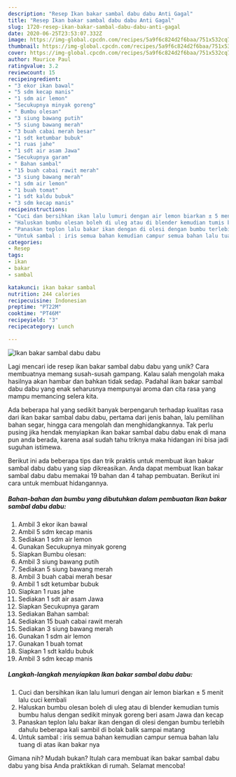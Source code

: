 ```yaml
---
description: "Resep Ikan bakar sambal dabu dabu Anti Gagal"
title: "Resep Ikan bakar sambal dabu dabu Anti Gagal"
slug: 1720-resep-ikan-bakar-sambal-dabu-dabu-anti-gagal
date: 2020-06-25T23:53:07.332Z
image: https://img-global.cpcdn.com/recipes/5a9f6c824d2f6baa/751x532cq70/ikan-bakar-sambal-dabu-dabu-foto-resep-utama.jpg
thumbnail: https://img-global.cpcdn.com/recipes/5a9f6c824d2f6baa/751x532cq70/ikan-bakar-sambal-dabu-dabu-foto-resep-utama.jpg
cover: https://img-global.cpcdn.com/recipes/5a9f6c824d2f6baa/751x532cq70/ikan-bakar-sambal-dabu-dabu-foto-resep-utama.jpg
author: Maurice Paul
ratingvalue: 3.2
reviewcount: 15
recipeingredient:
- "3 ekor ikan bawal"
- "5 sdm kecap manis"
- "1 sdm air lemon"
- "Secukupnya minyak goreng"
- " Bumbu olesan"
- "3 siung bawang putih"
- "5 siung bawang merah"
- "3 buah cabai merah besar"
- "1 sdt ketumbar bubuk"
- "1 ruas jahe"
- "1 sdt air asam Jawa"
- "Secukupnya garam"
- " Bahan sambal"
- "15 buah cabai rawit merah"
- "3 siung bawang merah"
- "1 sdm air lemon"
- "1 buah tomat"
- "1 sdt kaldu bubuk"
- "3 sdm kecap manis"
recipeinstructions:
- "Cuci dan bersihkan ikan lalu lumuri dengan air lemon biarkan ± 5 menit lalu cuci kembali"
- "Haluskan bumbu olesan boleh di uleg atau di blender kemudian tumis bumbu halus dengan sedikit minyak goreng beri asam Jawa dan kecap"
- "Panaskan teplon lalu bakar ikan dengan di olesi dengan bumbu terlebih dahulu beberapa kali sambil di bolak balik sampai matang"
- "Untuk sambal : iris semua bahan kemudian campur semua bahan lalu tuang di atas ikan bakar nya"
categories:
- Resep
tags:
- ikan
- bakar
- sambal

katakunci: ikan bakar sambal 
nutrition: 244 calories
recipecuisine: Indonesian
preptime: "PT22M"
cooktime: "PT46M"
recipeyield: "3"
recipecategory: Lunch

---
```



![Ikan bakar sambal dabu dabu](https://img-global.cpcdn.com/recipes/5a9f6c824d2f6baa/751x532cq70/ikan-bakar-sambal-dabu-dabu-foto-resep-utama.jpg)

Lagi mencari ide resep ikan bakar sambal dabu dabu yang unik? Cara membuatnya memang susah-susah gampang. Kalau salah mengolah maka hasilnya akan hambar dan bahkan tidak sedap. Padahal ikan bakar sambal dabu dabu yang enak seharusnya mempunyai aroma dan cita rasa yang mampu memancing selera kita.

Ada beberapa hal yang sedikit banyak berpengaruh terhadap kualitas rasa dari ikan bakar sambal dabu dabu, pertama dari jenis bahan, lalu pemilihan bahan segar, hingga cara mengolah dan menghidangkannya. Tak perlu pusing jika hendak menyiapkan ikan bakar sambal dabu dabu enak di mana pun anda berada, karena asal sudah tahu triknya maka hidangan ini bisa jadi suguhan istimewa.




Berikut ini ada beberapa tips dan trik praktis untuk membuat ikan bakar sambal dabu dabu yang siap dikreasikan. Anda dapat membuat Ikan bakar sambal dabu dabu memakai 19 bahan dan 4 tahap pembuatan. Berikut ini cara untuk membuat hidangannya.

<!--inarticleads1-->

##### Bahan-bahan dan bumbu yang dibutuhkan dalam pembuatan Ikan bakar sambal dabu dabu:

1. Ambil 3 ekor ikan bawal
1. Ambil 5 sdm kecap manis
1. Sediakan 1 sdm air lemon
1. Gunakan Secukupnya minyak goreng
1. Siapkan  Bumbu olesan:
1. Ambil 3 siung bawang putih
1. Sediakan 5 siung bawang merah
1. Ambil 3 buah cabai merah besar
1. Ambil 1 sdt ketumbar bubuk
1. Siapkan 1 ruas jahe
1. Sediakan 1 sdt air asam Jawa
1. Siapkan Secukupnya garam
1. Sediakan  Bahan sambal:
1. Sediakan 15 buah cabai rawit merah
1. Sediakan 3 siung bawang merah
1. Gunakan 1 sdm air lemon
1. Gunakan 1 buah tomat
1. Siapkan 1 sdt kaldu bubuk
1. Ambil 3 sdm kecap manis




<!--inarticleads2-->

##### Langkah-langkah menyiapkan Ikan bakar sambal dabu dabu:

1. Cuci dan bersihkan ikan lalu lumuri dengan air lemon biarkan ± 5 menit lalu cuci kembali
1. Haluskan bumbu olesan boleh di uleg atau di blender kemudian tumis bumbu halus dengan sedikit minyak goreng beri asam Jawa dan kecap
1. Panaskan teplon lalu bakar ikan dengan di olesi dengan bumbu terlebih dahulu beberapa kali sambil di bolak balik sampai matang
1. Untuk sambal : iris semua bahan kemudian campur semua bahan lalu tuang di atas ikan bakar nya




Gimana nih? Mudah bukan? Itulah cara membuat ikan bakar sambal dabu dabu yang bisa Anda praktikkan di rumah. Selamat mencoba!
